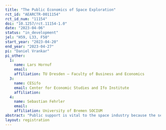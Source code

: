 ```yaml
---
title: "The Public Economics of Space Exploration"
rct_id: "AEARCTR-0011154"
rct_id_num: "11154"
doi: "10.1257/rct.11154-1.0"
date: "2023-04-06"
status: "in_development"
jel: "H59, L33, F50"
start_year: "2023-04-20"
end_year: "2023-04-27"
pi: "Daniel Vrankar"
pi_other:
  1:
    name: Lars Hornuf
    email: 
    affiliation: TU Dresden – Faculty of Business and Economics
  3:
    name: CESifo
    email: Center for Economic Studies and Ifo Institute
    affiliation: 
  4:
    name: Sebastian Fehrler
    email: 
    affiliation: University of Bremen SOCIUM
abstract: "Public support is vital to the space industry because the sector still receives about one-third of its funding from governmental budgets. Therefore, research and the media have extensively investigated and debated citizens’ opinions toward space expenditures. Various factors, for example, the overestimation of the actual space budget and sociodemographic characteristics have been identified as relevant determinants of public support for space funding. Existing research is insufficient for two reasons. First, research is primarily concerned with the public opinion toward government space agencies. With the emergence of the new space industry, this approach is no longer valid, as public support might change depending on whether a governmental agency or a private company receives funding. Second, while literature primarily focuses on the United States (U.S.), other nations have taken on significant roles in space exploration as well. We extend existing literature by analyzing nine leading space nations and considering the impact of the new space industry on the public opinion of space expenditures. We will investigate the public opinion of space funding and the effectiveness of different communications strategies using statistical hypotheses testing and regression analysis. Our data will be extracted from an online experiment with over 2000 citizens."
layout: registration
---
```


